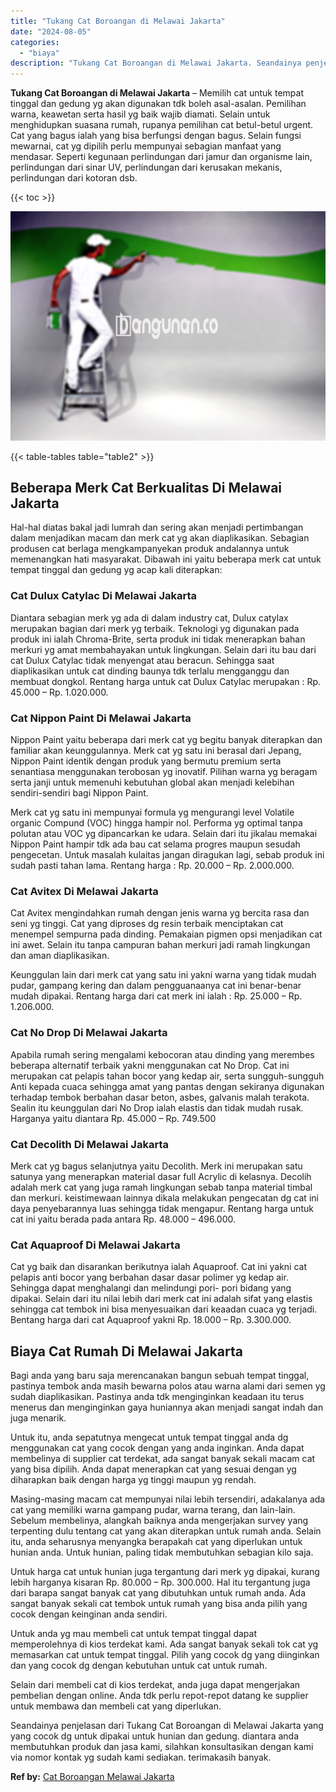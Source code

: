 ```yaml
---
title: "Tukang Cat Boroangan di Melawai Jakarta"
date: "2024-08-05"
categories: 
  - "biaya"
description: "Tukang Cat Boroangan di Melawai Jakarta. Seandainya penjelasan dari Tukang Cat Boroangan di Melawai Jakarta yang yang cocok dg untuk dipakai untuk hunian dan..."
---
```


**Tukang Cat Boroangan di Melawai Jakarta** – Memilih cat untuk tempat tinggal dan gedung yg akan digunakan tdk boleh asal-asalan. Pemilihan warna, keawetan serta hasil yg baik wajib diamati. Selain untuk menghidupkan suasana rumah, rupanya pemilihan cat betul-betul urgent. Cat yang bagus ialah yang bisa berfungsi dengan bagus. Selain fungsi mewarnai, cat yg dipilih perlu mempunyai sebagian manfaat yang mendasar. Seperti kegunaan perlindungan dari jamur dan organisme lain, perlindungan dari sinar UV, perlindungan dari kerusakan mekanis, perlindungan dari kotoran dsb.

{{< toc >}}

![Tukang Cat Boroangan di Melawai Jakarta](/images/jasa-cat-murah15.png)

{{< table-tables table="table2" >}}

## Beberapa Merk Cat Berkualitas Di Melawai Jakarta

Hal-hal diatas bakal jadi lumrah dan sering akan menjadi pertimbangan dalam menjadikan macam dan merk cat yg akan diaplikasikan. Sebagian produsen cat berlaga mengkampanyekan produk andalannya untuk memenangkan hati masyarakat. Dibawah ini yaitu beberapa merk cat untuk tempat tinggal dan gedung yg acap kali diterapkan:

### Cat Dulux Catylac Di Melawai Jakarta

Diantara sebagian merk yg ada di dalam industry cat, Dulux catylax merupakan bagian dari merk yg terbaik. Teknologi yg digunakan pada produk ini ialah Chroma-Brite, serta produk ini tidak menerapkan bahan merkuri yg amat membahayakan untuk lingkungan. Selain dari itu bau dari cat Dulux Catylac tidak menyengat atau beracun. Sehingga saat diaplikasikan untuk cat dinding baunya tdk terlalu mengganggu dan membuat dongkol. Rentang harga untuk cat Dulux Catylac merupakan : Rp. 45.000 – Rp. 1.020.000.

### Cat Nippon Paint Di Melawai Jakarta

Nippon Paint yaitu beberapa dari merk cat yg begitu banyak diterapkan dan familiar akan keunggulannya. Merk cat yg satu ini berasal dari Jepang, Nippon Paint identik dengan produk yang bermutu premium serta senantiasa menggunakan terobosan yg inovatif. Pilihan warna yg beragam serta janji untuk memenuhi kebutuhan global akan menjadi kelebihan sendiri-sendiri bagi Nippon Paint.

Merk cat yg satu ini mempunyai formula yg mengurangi level Volatile organic Compund (VOC) hingga hampir nol. Performa yg optimal tanpa polutan atau VOC yg dipancarkan ke udara. Selain dari itu jikalau memakai Nippon Paint hampir tdk ada bau cat selama progres maupun sesudah pengecetan. Untuk masalah kulaitas jangan diragukan lagi, sebab produk ini sudah pasti tahan lama. Rentang harga : Rp. 20.000 – Rp. 2.000.000.

### Cat Avitex Di Melawai Jakarta

Cat Avitex mengindahkan rumah dengan jenis warna yg bercita rasa dan seni yg tinggi. Cat yang diproses dg resin terbaik menciptakan cat menempel sempurna pada dinding. Pemakaian pigmen opsi menjadikan cat ini awet. Selain itu tanpa campuran bahan merkuri jadi ramah lingkungan dan aman diaplikasikan.

Keunggulan lain dari merk cat yang satu ini yakni warna yang tidak mudah pudar, gampang kering dan dalam pengguanaanya cat ini benar-benar mudah dipakai. Rentang harga dari cat merk ini ialah : Rp. 25.000 – Rp. 1.206.000.

### Cat No Drop Di Melawai Jakarta

Apabila rumah sering mengalami kebocoran atau dinding yang merembes beberapa alternatif terbaik yakni menggunakan cat No Drop. Cat ini merupakan cat pelapis tahan bocor yang kedap air, serta sungguh-sungguh Anti kepada cuaca sehingga amat yang pantas dengan sekiranya digunakan terhadap tembok berbahan dasar beton, asbes, galvanis malah terakota. Sealin itu keunggulan dari No Drop ialah elastis dan tidak mudah rusak. Harganya yaitu diantara Rp. 45.000 – Rp. 749.500

### Cat Decolith Di Melawai Jakarta

Merk cat yg bagus selanjutnya yaitu Decolith. Merk ini merupakan satu satunya yang menerapkan material dasar full Acrylic di kelasnya. Decolih adalah merk cat yang juga ramah lingkungan sebab tanpa material timbal dan merkuri. keistimewaan lainnya dikala melakukan pengecatan dg cat ini daya penyebarannya luas sehingga tidak mengapur. Rentang harga untuk cat ini yaitu berada pada antara Rp. 48.000 – 496.000.

### Cat Aquaproof Di Melawai Jakarta

Cat yg baik dan disarankan berikutnya ialah Aquaproof. Cat ini yakni cat pelapis anti bocor yang berbahan dasar dasar polimer yg kedap air. Sehingga dapat menghalangi dan melindungi pori- pori bidang yang dipakai. Selain dari itu nilai lebih dari merk cat ini adalah sifat yang elastis sehingga cat tembok ini bisa menyesuaikan dari keaadan cuaca yg terjadi. Bentang harga dari cat Aquaproof yakni Rp. 18.000 – Rp. 3.300.000.

## Biaya Cat Rumah Di Melawai Jakarta

Bagi anda yang baru saja merencanakan bangun sebuah tempat tinggal, pastinya tembok anda masih bewarna polos atau warna alami dari semen yg sudah diaplikasikan. Pastinya anda tdk menginginkan keadaan itu terus menerus dan menginginkan gaya huniannya akan menjadi sangat indah dan juga menarik.

Untuk itu, anda sepatutnya mengecat untuk tempat tinggal anda dg menggunakan cat yang cocok dengan yang anda inginkan. Anda dapat membelinya di supplier cat terdekat, ada sangat banyak sekali macam cat yang bisa dipilih. Anda dapat menerapkan cat yang sesuai dengan yg diharapkan baik dengan harga yg tinggi maupun yg rendah.

Masing-masing macam cat mempunyai nilai lebih tersendiri, adakalanya ada cat yang memiliki warna gampang pudar, warna terang, dan lain-lain. Sebelum membelinya, alangkah baiknya anda mengerjakan survey yang terpenting dulu tentang cat yang akan diterapkan untuk rumah anda. Selain itu, anda seharusnya menyangka berapakah cat yang diperlukan untuk hunian anda. Untuk hunian, paling tidak membutuhkan sebagian kilo saja.

Untuk harga cat untuk hunian juga tergantung dari merk yg dipakai, kurang lebih harganya kisaran Rp. 80.000 – Rp. 300.000. Hal itu tergantung juga dari barapa sangat banyak cat yang dibutuhkan untuk rumah anda. Ada sangat banyak sekali cat tembok untuk rumah yang bisa anda pilih yang cocok dengan keinginan anda sendiri.

Untuk anda yg mau membeli cat untuk tempat tinggal dapat memperolehnya di kios terdekat kami. Ada sangat banyak sekali tok cat yg memasarkan cat untuk tempat tinggal. Pilih yang cocok dg yang diinginkan dan yang cocok dg dengan kebutuhan untuk cat untuk rumah.

Selain dari membeli cat di kios terdekat, anda juga dapat mengerjakan pembelian dengan online. Anda tdk perlu repot-repot datang ke supplier untuk membawa dan membeli cat yang diperlukan.

Seandainya penjelasan dari Tukang Cat Boroangan di Melawai Jakarta yang yang cocok dg untuk dipakai untuk hunian dan gedung. diantara anda membutuhkan produk dan jasa kami, silahkan konsultasikan dengan kami via nomor kontak yg sudah kami sediakan. terimakasih banyak.

**Ref by:** [Cat Boroangan Melawai Jakarta](https://id.wikipedia.org/wiki/Cat)
